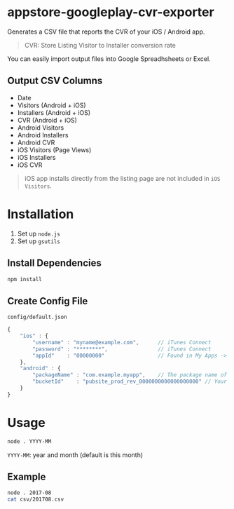 # appstore-googleplay-cvr-exporter

Generates a CSV file that reports the CVR of your iOS / Android app.

> CVR: Store Listing Visitor to Installer conversion rate

You can easily import output files into Google Spreadhsheets or Excel.

## Output CSV Columns

- Date
- Visitors (Android + iOS)
- Installers (Android + iOS)
- CVR (Android + iOS)
- Android Visitors
- Android Installers
- Android CVR
- iOS Visitors (Page Views)
- iOS Installers
- iOS CVR

> iOS app installs directly from the listing page are not included in `iOS Visitors`.

# Installation

1. Set up `node.js`
1. Set up `gsutils`


## Install Dependencies

```sh
npm install
```

## Create Config File

`config/default.json`

```js
{
    "ios" : {
        "username" : "myname@example.com",      // iTunes Connect
        "password" : "********",                // iTunes Connect
        "appId"    : "00000000"                 // Found in My Apps -> App -> Apple ID or read below on getting the app id.
    },
    "android" : {
        "packageName" : "com.example.myapp",    // The package name of your app
        "bucketId"    : "pubsite_prod_rev_0000000000000000000" // Your Bucket ID of Google Cloud Storage
    }
}
```

# Usage

```sh
node . YYYY-MM
```

`YYYY-MM`: year and month (default is this month)

## Example

```sh
node . 2017-08
cat csv/201708.csv
```
